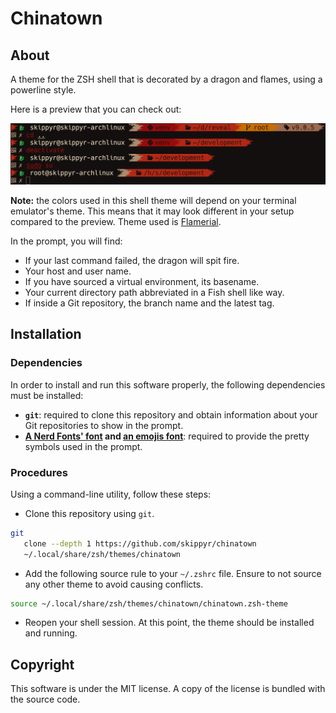 # Chinatown

## About

A theme for the ZSH shell that is decorated by a dragon and flames, using a
powerline style.

Here is a preview that you can check out:

![](preview.png)

**Note:** the colors used in this shell theme will depend on your terminal
emulator's theme. This means that it may look different in your setup compared
to the preview. Theme used is [Flamerial](https://github.com/skippyr/flamerial).

In the prompt, you will find:

-	If your last command failed, the dragon will spit fire.
-	Your host and user name.
-	If you have sourced a virtual environment, its basename.
-	Your current directory path abbreviated in a Fish shell like way.
-	If inside a Git repository, the branch name and the latest tag.

## Installation

### Dependencies

In order to install and run this software properly, the following dependencies
must be installed:

-	**`git`**: required to clone this repository and obtain information about
	your Git repositories to show in the prompt.
-	**[A Nerd Fonts' font](https://www.nerdfonts.com/font-downloads) and [an
	emojis font](https://fonts.google.com/noto/specimen/Noto+Emoji)**: required
	to provide the pretty symbols used in the prompt.

### Procedures

Using a command-line utility, follow these steps:

-	Clone this repository using `git`.

```bash
git                                                                            \
   clone --depth 1 https://github.com/skippyr/chinatown                        \
   ~/.local/share/zsh/themes/chinatown
```

-	Add the following source rule to your `~/.zshrc` file. Ensure to not source
	any other theme to avoid causing conflicts.

```bash
source ~/.local/share/zsh/themes/chinatown/chinatown.zsh-theme
```

-	Reopen your shell session. At this point, the theme should be installed and
	running.

## Copyright

This software is under the MIT license. A copy of the license is bundled with
the source code.
